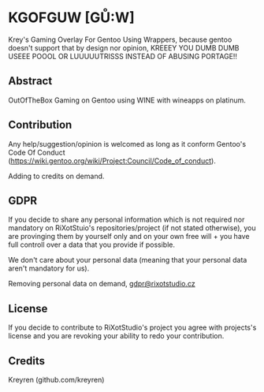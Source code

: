 # KGOFGUW [GŮ:W]
Krey's Gaming Overlay For Gentoo Using Wrappers, because gentoo doesn't support that by design nor opinion, KREEEY YOU DUMB DUMB USEEE POOOL OR LUUUUUTRISSS INSTEAD OF ABUSING PORTAGE!! 

## Abstract
OutOfTheBox Gaming on Gentoo using WINE with wineapps on platinum.

## Contribution
Any help/suggestion/opinion is welcomed as long as it conform Gentoo's Code Of Conduct (https://wiki.gentoo.org/wiki/Project:Council/Code_of_conduct).

Adding to credits on demand.

## GDPR
If you decide to share any personal information which is not required nor mandatory on RiXotStuio's repositories/project (if not stated otherwise), you are provinging them by yourself only and on your own free will + you have full controll over a data that you provide if possible.

We don't care about your personal data (meaning that your personal data aren't mandatory for us).

Removing personal data on demand, gdpr@rixotstudio.cz

## License 
If you decide to contribute to RiXotStudio's project you agree with projects's license and you are revoking your ability to redo your contribution.

## Credits
Kreyren (github.com/kreyren)
